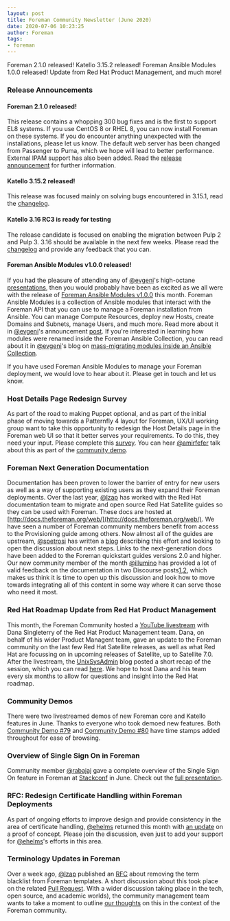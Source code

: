 ```yaml
---
layout: post
title: Foreman Community Newsletter (June 2020)
date: 2020-07-06 10:23:25
author: Foreman
tags:
- foreman
---
```


Foreman 2.1.0 released! Katello 3.15.2 released! Foreman Ansible Modules 1.0.0 released! Update from Red Hat Product Management, and much more!

<!--more-->

### Release Announcements

#### Foreman 2.1.0 released!

This release contains a whopping 300 bug fixes and is the first to support EL8 systems. If you use CentOS 8 or RHEL 8, you can now install Foreman on these systems. If you do encounter anything unexpected with the installations, please let us know. The default web server has been changed from Passenger to Puma, which we hope will lead to better performance. External IPAM support has also been added. Read the [release announcement](https://community.theforeman.org/t/foreman-2-1-0-has-been-released/19515) for further information.

#### Katello 3.15.2 released!  

This release was focused mainly on solving bugs encountered in 3.15.1, read the [changelog](https://github.com/Katello/katello/blob/KATELLO-3.15/CHANGELOG.md).

#### Katello 3.16 RC3 is ready for testing

The release candidate is focused on enabling the migration between Pulp 2 and Pulp 3. 3.16 should be available in the next few weeks. Please read the [changelog](https://github.com/Katello/katello/blob/KATELLO-3.16/CHANGELOG.md) and provide any feedback that you can.

#### Foreman Ansible Modules v1.0.0 released!

If you had the pleasure of attending any of [@evgeni](https://community.theforeman.org/u/evgeni)'s high-octane  [presentations](https://theforeman.org/media.html), then you would probably have been as excited as we all were with the release of [Foreman Ansible Modules v1.0.0](https://theforeman.org/2020/06/foreman-ansible-modules-v100-released.html) this month. Foreman Ansible Modules is a collection of Ansible modules that interact with the Foreman API that you can use to manage a Foreman installation from Ansible. You can manage Compute Resources, deploy new Hosts, create Domains and Subnets, manage Users, and much more. Read more about it in [@evgeni](https://community.theforeman.org/u/evgeni)'s announcement [post](https://theforeman.org/2020/06/foreman-ansible-modules-v100-released.html). If you're interested in learning how modules were renamed inside the Foreman Ansible Collection, you can read about it in [@evgeni](https://community.theforeman.org/u/evgeni)'s blog on [mass-migrating modules inside an Ansible Collection](https://www.die-welt.net/2020/06/mass-migrating-modules-inside-an-ansible-collection/).

If you have used Foreman Ansible Modules to manage your Foreman deployment, we would love to hear about it. Please get in touch and let us know.

### Host Details Page Redesign Survey

As part of the road to making Puppet optional, and as part of the initial phase of moving towards a Patternfly 4 layout for Foreman, UX/UI working group want to take this opportunity to redesign the Host Details page in the Foreman web UI so that it better serves your requirements. To do this, they need your input. Please complete this [survey](https://docs.google.com/forms/d/e/1FAIpQLSfk_M9ts_NgWVdOmwRPdFpQvgoDYJzaW8WPRUD8uKSezTgXTA/viewform). You can hear [@amirfefer](https://community.theforeman.org/u/amirfefer) talk about this as part of the [community demo](https://www.youtube.com/watch?v=bD7K2_cbGr0&feature=youtu.be&t=199).

### Foreman Next Generation Documentation

Documentation has been proven to lower the barrier of entry for new users as well as a way of supporting existing users as they expand  their Foreman deployments. Over the last year, [@lzap](https://community.theforeman.org/u/lzap) has worked with the Red Hat documentation team to migrate and open source Red Hat Satellite guides so they can be used with Foreman. These docs are hosted at [http://docs.theforeman.org/web/](http://docs.theforeman.org/web/). We have seen a number of Foreman community members benefit from access to the Provisioning guide among others. Now almost all of the guides are upstream, [@spetrosi](https://community.theforeman.org/u/spetrosi) has written a [blog](https://theforeman.org/2020/06/not-only-the-code-benefits-from-the-open-source-community.html) describing this effort and looking to open the discussion about next steps. Links to the next-generation docs have been added to the Foreman quickstart guides versions 2.0 and higher. Our new community member of the month [@illumino](https://community.theforeman.org/u/illumino) has provided a lot of valid feedback on the documentation in two Discourse posts[1](https://community.theforeman.org/t/problem-with-foreman-2-1rc2-with-remote-execution-on-centos-8/19084/33),[2](https://community.theforeman.org/t/foreman-documentation-smart-proxy-only-installs-suggestions-on-this-section-3-2-3-of-the-manual/19474), which makes us think it is time to open up this discussion and look how to move towards integrating all of this content in some way where it can serve those who need it most.

### Red Hat Roadmap Update from Red Hat Product Management

This month, the Foreman Community hosted a [YouTube livestream](https://www.youtube.com/watch?v=7QE5cVlX4uM) with Dana Singleterry of the Red Hat Product Management team. Dana, on behalf of his wider Product Managent team, gave an update to the Foreman community on the last few Red Hat Satellite releases, as well as what Red Hat are focussing on in upcoming releases of Satellite, up to Satellite 7.0. After the livestream, the [UnixSysAdmin](https://www.unixsysadmin.com/) blog posted a short recap of the session, which you can read [here](https://www.unixsysadmin.com/red-hat-satellite-7/). We hope to host Dana and his team every six months to allow for questions and insight into the Red Hat roadmap.

### Community Demos

There were two livestreamed demos of new Foreman core and Katello features in June. Thanks to everyone who took demoed new features. Both [Community Demo #79](https://community.theforeman.org/t/foreman-community-demo-79/18813) and [Community Demo #80](https://community.theforeman.org/t/foreman-community-demo-80/19136) have time stamps added throughout for ease of browsing.

### Overview of Single Sign On in Foreman

Community member [@rabajaj](https://community.theforeman.org/u/rabajaj) gave a complete overview of the Single Sign On feature in Foreman at [Stackconf](https://stackconf.eu/) in June. Check out the [full presentation](https://stackconf.eu/talks/securing-infrastructure-with-keycloak/).

### RFC: Redesign Certificate Handling within Foreman Deployments

As part of ongoing efforts to improve design and provide consistency in the area of certificate handling, [@ehelms](https://community.theforeman.org/u/ehelms) returned this month with [an update](https://community.theforeman.org/t/rfc-redesign-certificate-handling-within-foreman-deployments/17933/33) on a proof of concept. Please join the discussion, even just to add your support for [@ehelms](https://community.theforeman.org/u/ehelms)'s efforts in this area.  

### Terminology Updates in Foreman

Over a week ago, [@lzap](https://community.theforeman.org/u/lzap) published an [RFC](https://community.theforeman.org/t/rfc-replacing-blacklist-with-blocklist-in-our-templates/19276) about removing the term blacklist from Foreman templates. A short discussion about this took place on the related [Pull Request](https://github.com/theforeman/community-templates/pull/746). With a wider discussion taking place in the tech, open source, and academic worlds), the community management team wants to take a moment to outline [our thoughts](https://theforeman.org/2020/06/terminology-updates-in-foreman.html) on this in the context of the Foreman community.
